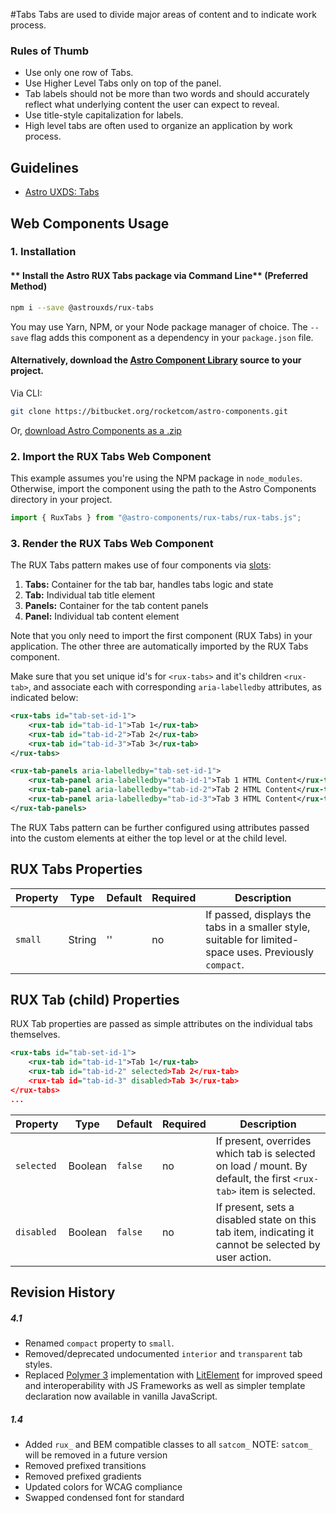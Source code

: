 #Tabs
Tabs  are used to divide major areas of content and to indicate work process.

### Rules of Thumb
- Use only one row of Tabs.
- Use Higher Level Tabs only on top of the panel.
- Tab labels should not be more than two words and should accurately reflect what underlying content the user can expect to reveal.
- Use title-style capitalization for labels.
- High level tabs are often used to organize an application by work process.


## Guidelines

* [Astro UXDS: Tabs](https://www.astrouxds.com/ui-components/tabs)


## Web Components Usage

### 1. Installation
#### ** Install the Astro RUX Tabs package via Command Line** (Preferred Method)

```sh
npm i --save @astrouxds/rux-tabs
```

You may use Yarn, NPM, or your Node package manager of choice. The `--save` flag adds this component as a dependency in your `package.json` file.


#### **Alternatively**, download the [Astro Component Library](https://bitbucket.org/rocketcom/astro-components/src/master/) source to your project.
Via CLI: 

```sh
git clone https://bitbucket.org/rocketcom/astro-components.git
```

Or, [download Astro Components as a .zip](https://bitbucket.org/rocketcom/astro-components/get/master.zip)


### 2. Import the RUX Tabs Web Component
This example assumes you're using the NPM package in `node_modules`. Otherwise, import the component using the path to the Astro Components directory in your project.

```javascript
import { RuxTabs } from "@astro-components/rux-tabs/rux-tabs.js";
```

### 3. Render the RUX Tabs Web Component

The RUX Tabs pattern makes use of four components via [slots](https://developer.mozilla.org/en-US/docs/Web/HTML/Element/slot):

1. **Tabs:** Container for the tab bar, handles tabs logic and state
2. **Tab:** Individual tab title element
3. **Panels:** Container for the tab content panels
4. **Panel:** Individual tab content element

Note that you only need to import the first component (RUX Tabs) in your application. The other three are automatically imported by the RUX Tabs component.

Make sure that you set unique id's for `<rux-tabs>` and it's children `<rux-tab>`, and associate each with corresponding `aria-labelledby` attributes, as indicated below:

```xml
<rux-tabs id="tab-set-id-1">
	<rux-tab id="tab-id-1">Tab 1</rux-tab>
	<rux-tab id="tab-id-2">Tab 2</rux-tab>
	<rux-tab id="tab-id-3">Tab 3</rux-tab>
</rux-tabs>

<rux-tab-panels aria-labelledby="tab-set-id-1">
	<rux-tab-panel aria-labelledby="tab-id-1">Tab 1 HTML Content</rux-tab-panel>
	<rux-tab-panel aria-labelledby="tab-id-2">Tab 2 HTML Content</rux-tab-panel>
	<rux-tab-panel aria-labelledby="tab-id-3">Tab 3 HTML Content</rux-tab-panel>
</rux-tab-panels>
```

The RUX Tabs pattern can be further configured using attributes passed into the custom elements at either the top level or at the child level.

## RUX Tabs Properties

| Property          | Type      | Default | Required | Description                                             |
| ----------------- | --------- | ------- | -------- | ------------------------------------------------------- |
| `small`        | String | ''      | no    | If passed, displays the tabs in a smaller style, suitable for limited-space uses. Previously `compact`. |

## RUX Tab (child) Properties
RUX Tab properties are passed as simple attributes on the individual tabs themselves.
```xml
<rux-tabs id="tab-set-id-1">
	<rux-tab id="tab-id-1">Tab 1</rux-tab>
	<rux-tab id="tab-id-2" selected>Tab 2</rux-tab>
	<rux-tab id="tab-id-3" disabled>Tab 3</rux-tab>
</rux-tabs>
...
```
| Property          | Type      | Default | Required | Description                                             |
| ----------------- | --------- | ------- | -------- | ------------------------------------------------------- |
| `selected`        | Boolean | `false`   | no    | If present, overrides which tab is selected on load / mount. By default, the first `<rux-tab>` item is selected. |
| `disabled`        | Boolean | `false`   | no    | If present, sets a disabled state on this tab item, indicating it cannot be selected by user action. |



## Revision History
##### **4.1**
- Renamed `compact` property to `small`.
- Removed/deprecated undocumented `interior` and `transparent` tab styles.
- Replaced [Polymer 3](https://www.polymer-project.org) implementation with [LitElement](https://lit-element.polymer-project.org/) for improved speed and interoperability with JS Frameworks as well as simpler template declaration now available in vanilla JavaScript.

##### **1.4**
- Added `rux_` and BEM compatible classes to all `satcom_` NOTE: `satcom_` will be removed in a future version
- Removed prefixed transitions
- Removed prefixed gradients
- Updated colors for WCAG compliance
- Swapped condensed font for standard

